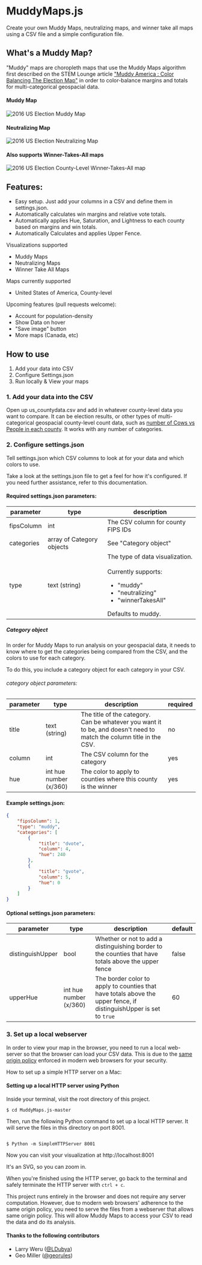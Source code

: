 # MuddyMaps.js

Create your own Muddy Maps, neutralizing maps, and winner take all maps using a CSV file and a simple configuration file.

## What's a Muddy Map?

"Muddy" maps are choropleth maps that use the Muddy Maps algorithm first described on the STEM Lounge article ["Muddy America : Color Balancing The Election Map"](https://stemlounge.com/muddy-america-color-balancing-trumps-election-map-infographic/) in order to color-balance margins and totals for multi-categorical geospacial data.

#### Muddy Map

![2016 US Election Muddy Map](https://stemlounge.com/content/images/2019/10/muddy_america_2016_static-1.png "2016 US Election Muddy Map")

#### Neutralizing Map

![2016 US Election Neutralizing Map](https://stemlounge.com/content/images/2019/10/2016_neutralizing_map.png "2016 US Election Neutralizing Map")

#### Also supports Winner-Takes-All maps

![2016 US Election County-Level Winner-Takes-All map](https://stemlounge.com/content/images/2019/10/countywinner_2016.png "2016 US Election County-Level Winner-Takes-All map")

## Features:
- Easy setup. Just add your columns in a CSV and define them in settings.json.
- Automatically calculates win margins and relative vote totals.
- Automatically applies Hue, Saturation, and Lightness to each county based on margins and win totals.
- Automatically Calculates and applies Upper Fence.

Visualizations supported
- Muddy Maps
- Neutralizing Maps
- Winner Take All Maps

Maps currently supported
- United States of America, County-level

Upcoming features (pull requests welcome):
- Account for population-density 
- Show Data on hover
- "Save image" button
- More maps (Canada, etc)



## How to use

1. Add your data into CSV
2. Configure Settings.json
3. Run locally &amp; View your maps 

### 1. Add your data into the CSV

Open up us_countydata.csv and add in whatever county-level data you want to compare. It can be election results, or other types of multi-categorical geospacial county-level count data, such as [number of Cows vs People in each county](https://public.tableau.com/profile/bo.mccready8742#!/vizhome/MoreCowsThanPeople/MoreCowsThanPeople). It works with any number of categories.

### 2. Configure settings.json

Tell settings.json which CSV columns to look at for your data and which colors to use. 

Take a look at the settings.json file to get a feel for how it's configured. If you need further assistance, refer to this documentation.

#### Required settings.json parameters:

|  parameter | type  |  description |
|---|---|---|
| fipsColumn  | int  |  The CSV column for county FIPS IDs |
| categories  | array of Category objects  |  See "Category object" |
| type  |  text (string) |  The type of data visualization. <br/><br/>Currently supports:<ul><li> "muddy"</li> <li>"neutralizing"</li> <li> "winnerTakesAll"</li> </ul> Defaults to muddy. |

##### Category object

In order for Muddy Maps to run analysis on your geospacial data, it needs to know where to get the categories being compared from the CSV, and the colors to use for each category.

To do this, you include a category object for each category in your CSV.

###### category object parameters:

|  parameter | type  |  description | required  |
|---|---|---|---|
| title  | text (string)  |  The title of the category. Can be whatever you want it to be, and doesn't need to match the column title in the CSV. | no  |
| column  | int  |  The CSV column for the category |  yes |
|  hue | int hue number (x/360)  |  The color to apply to counties where this county is the winner |  yes |

#### Example settings.json:

```json
{
    "fipsColumn": 1,
    "type": "muddy",
    "categories": [
        {
            "title": "dvote",
            "column": 4,
            "hue": 240
        },
        {
            "title": "gvote",
            "column": 5,
            "hue": 0
        }
    ]
}
```

#### Optional settings.json parameters:

|  parameter | type  |  description |  default |
|---|---|---|---|
| distinguishUpper  | bool  |  Whether or not to add a distinguishing border to the counties that have totals above the upper fence | false  |
| upperHue  | int hue number (x/360) |  The border color to apply to counties that have totals above the upper fence, if distinguishUpper is set to `true` | 60  |


### 3. Set up a local webserver

In order to view your map in the browser, you need to run a local web-server so that the browser can load your CSV data. This is due to the [same origin policy](https://developer.mozilla.org/en-US/docs/Web/Security/Same-origin_policy) enforced in modern web browsers for your security.

How to set up a simple HTTP server on a Mac:

#### Setting up a local HTTP server using Python

Inside your terminal, visit the root directory of this project. 

```terminal
$ cd MuddyMaps.js-master
```

Then, run the following Python command to set up a local HTTP server. It will serve the files in this directory on port 8001.

```terminal

$ Python -m SimpleHTTPServer 8001
```

Now you can visit your visualization at http://localhost:8001

It's an SVG, so you can zoom in.

When you're finished using the HTTP server, go back to the terminal and safely terminate the HTTP server with `ctrl + c`.


This project runs entirely in the browser and does not require any server computation. However, due to modern web browsers' adherence to the same origin policy, you need to serve the files from a webserver that allows same origin policy. This will allow Muddy Maps to access your CSV to read the data and do its analysis.


#### Thanks to the following contributors

- Larry Weru ([@LDubya](https://github.com/ldubya))
- Geo Miller ([@georules](https://github.com/georules))
